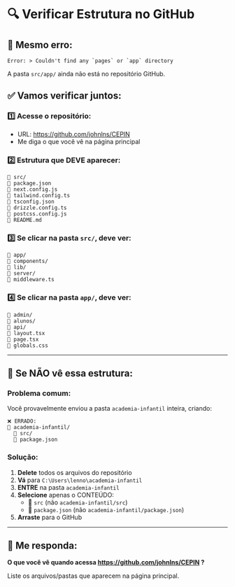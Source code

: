 # 🔍 Verificar Estrutura no GitHub

## 🚨 Mesmo erro:
```
Error: > Couldn't find any `pages` or `app` directory
```

A pasta `src/app/` ainda não está no repositório GitHub.

## ✅ Vamos verificar juntos:

### 1️⃣ Acesse o repositório:
- URL: https://github.com/johnlns/CEPIN
- Me diga o que você vê na página principal

### 2️⃣ Estrutura que DEVE aparecer:
```
📁 src/
📄 package.json
📄 next.config.js
📄 tailwind.config.ts
📄 tsconfig.json
📄 drizzle.config.ts
📄 postcss.config.js
📄 README.md
```

### 3️⃣ Se clicar na pasta `src/`, deve ver:
```
📁 app/
📁 components/
📁 lib/
📁 server/
📄 middleware.ts
```

### 4️⃣ Se clicar na pasta `app/`, deve ver:
```
📁 admin/
📁 alunos/
📁 api/
📄 layout.tsx
📄 page.tsx
📄 globals.css
```

---

## 🔧 Se NÃO vê essa estrutura:

### Problema comum:
Você provavelmente enviou a pasta `academia-infantil` inteira, criando:
```
❌ ERRADO:
📁 academia-infantil/
  📁 src/
  📄 package.json
```

### Solução:
1. **Delete** todos os arquivos do repositório
2. **Vá** para `C:\Users\lenno\academia-infantil`
3. **ENTRE** na pasta `academia-infantil`
4. **Selecione** apenas o CONTEÚDO:
   - 📁 `src` (não `academia-infantil/src`)
   - 📄 `package.json` (não `academia-infantil/package.json`)
5. **Arraste** para o GitHub

---

## 📝 Me responda:

**O que você vê quando acessa https://github.com/johnlns/CEPIN ?**

Liste os arquivos/pastas que aparecem na página principal.

